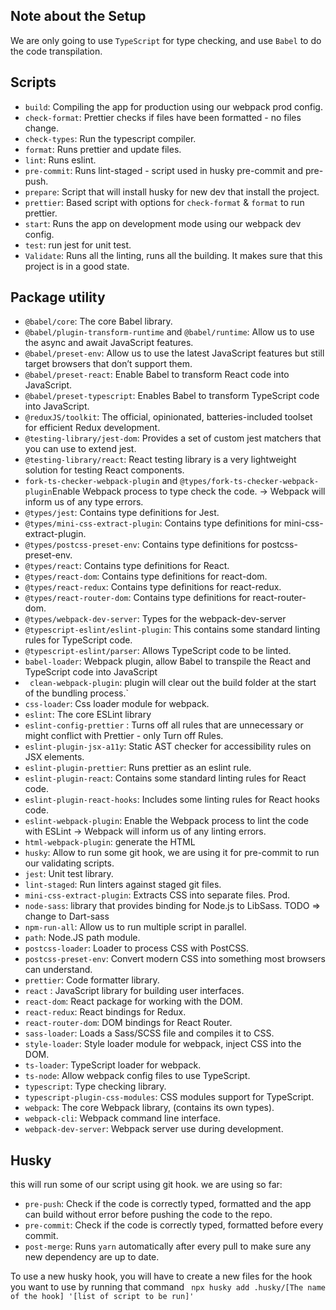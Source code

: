 ## Note about the Setup

We are only going to use `TypeScript` for type checking, and use `Babel` to do
the code transpilation.

## Scripts

- `build`: Compiling the app for production using our webpack prod config.
- `check-format`: Prettier checks if files have been formatted - no files
  change.
- `check-types`: Run the typescript compiler.
- `format`: Runs prettier and update files.
- `lint`: Runs eslint.
- `pre-commit`: Runs lint-staged - script used in husky pre-commit and pre-push.
- `prepare`: Script that will install husky for new dev that install the
  project.
- `prettier`: Based script with options for `check-format` & `format` to run
  prettier.
- `start`: Runs the app on development mode using our webpack dev config.
- `test`: run jest for unit test.
- `Validate`: Runs all the linting, runs all the building. It makes sure that
  this project is in a good state.

## Package utility

- `@babel/core`: The core Babel library.
- `@babel/plugin-transform-runtime` and `@babel/runtime`: Allow us to use the
  async and await JavaScript features.
- `@babel/preset-env`: Allow us to use the latest JavaScript features but still
  target browsers that don’t support them.
- `@babel/preset-react`: Enable Babel to transform React code into JavaScript.
- `@babel/preset-typescript`: Enables Babel to transform TypeScript code into
  JavaScript.
- `@reduxJS/toolkit`: The official, opinionated, batteries-included toolset for
  efficient Redux development.
- `@testing-library/jest-dom`: Provides a set of custom jest matchers that you
  can use to extend jest.
- `@testing-library/react`: React testing library is a very lightweight solution
  for testing React components.
- `fork-ts-checker-webpack-plugin` and
  `@types/fork-ts-checker-webpack-plugin`Enable Webpack process to type check
  the code. -> Webpack will inform us of any type errors.
- `@types/jest`: Contains type definitions for Jest.
- `@types/mini-css-extract-plugin`: Contains type definitions for
  mini-css-extract-plugin.
- `@types/postcss-preset-env`: Contains type definitions for postcss-preset-env.
- `@types/react`: Contains type definitions for React.
- `@types/react-dom`: Contains type definitions for react-dom.
- `@types/react-redux`: Contains type definitions for react-redux.
- `@types/react-router-dom`: Contains type definitions for react-router-dom.
- `@types/webpack-dev-server`: Types for the webpack-dev-server
- `@typescript-eslint/eslint-plugin`: This contains some standard linting rules
  for TypeScript code.
- `@typescript-eslint/parser`: Allows TypeScript code to be linted.
- `babel-loader`: Webpack plugin, allow Babel to transpile the React and
  TypeScript code into JavaScript
- ` clean-webpack-plugin`: plugin will clear out the build folder at the start
  of the bundling process.`
- `css-loader`: Css loader module for webpack.
- `eslint`: The core ESLint library
- `eslint-config-prettier` : Turns off all rules that are unnecessary or might
  conflict with Prettier - only Turn off Rules.
- `eslint-plugin-jsx-a11y`: Static AST checker for accessibility rules on JSX
  elements.
- `eslint-plugin-prettier`: Runs prettier as an eslint rule.
- `eslint-plugin-react`: Contains some standard linting rules for React code.
- `eslint-plugin-react-hooks`: Includes some linting rules for React hooks code.
- `eslint-webpack-plugin`: Enable the Webpack process to lint the code with
  ESLint -> Webpack will inform us of any linting errors.
- `html-webpack-plugin`: generate the HTML
- `husky`: Allow to run some git hook, we are using it for pre-commit to run our
  validating scripts.
- `jest`: Unit test library.
- `lint-staged`: Run linters against staged git files.
- `mini-css-extract-plugin`: Extracts CSS into separate files. Prod.
- `node-sass`: library that provides binding for Node.js to LibSass. TODO =>
  change to Dart-sass
- `npm-run-all`: Allow us to run multiple script in parallel.
- `path`: Node.JS path module.
- `postcss-loader`: Loader to process CSS with PostCSS.
- `postcss-preset-env`: Convert modern CSS into something most browsers can
  understand.
- `prettier`: Code formatter library.
- `react` : JavaScript library for building user interfaces.
- `react-dom`: React package for working with the DOM.
- `react-redux`: React bindings for Redux.
- `react-router-dom`: DOM bindings for React Router.
- `sass-loader`: Loads a Sass/SCSS file and compiles it to CSS.
- `style-loader`: Style loader module for webpack, inject CSS into the DOM.
- `ts-loader`: TypeScript loader for webpack.
- `ts-node`: Allow webpack config files to use TypeScript.
- `typescript`: Type checking library.
- `typescript-plugin-css-modules`: CSS modules support for TypeScript.
- `webpack`: The core Webpack library, (contains its own types).
- `webpack-cli`: Webpack command line interface.
- `webpack-dev-server`: Webpack server use during development.

## Husky

this will run some of our script using git hook. we are using so far:

- `pre-push`: Check if the code is correctly typed, formatted and the app can
  build without error before pushing the code to the repo.
- `pre-commit`: Check if the code is correctly typed, formatted before every
  commit.
- `post-merge`: Runs `yarn` automatically after every pull to make sure any new
  dependency are up to date.

To use a new husky hook, you will have to create a new files for the hook you
want to use by running that command
` npx husky add .husky/[The name of the hook] '[list of script to be run]'`
